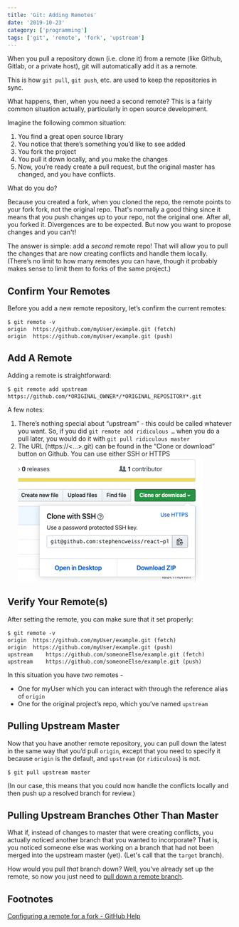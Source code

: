 ```yaml
---
title: 'Git: Adding Remotes'
date: '2019-10-23'
category: ['programming']
tags: ['git', 'remote', 'fork', 'upstream']
---
```


When you pull a repository down (i.e. clone it) from a remote (like Github, Gitlab, or a private host), git will automatically add it as a remote.

This is how `git pull`, `git push`, etc. are used to keep the repositories in sync.

What happens, then, when you need a second remote? This is a fairly common situation actually, particularly in open source development.

Imagine the following common situation:

1. You find a great open source library
2. You notice that there’s something you’d like to see added
3. You fork the project
4. You pull it down locally, and you make the changes
5. Now, you’re ready create a pull request, but the original master has changed, and you have conflicts.

What do you do?

Because you created a fork, when you cloned the repo, the remote points to your fork fork, not the original repo. That's normally a good thing since it means that you push changes up to your repo, not the original one. After all, you forked it. Divergences are to be expected. But now you want to propose changes and you can't!

The answer is simple: add a _second_ remote repo! That will allow you to pull the changes that are now creating conflicts and handle them locally. (There’s no limit to how many remotes you can have, though it probably makes sense to limit them to forks of the same project.)

## Confirm Your Remotes

Before you add a new remote repository, let’s confirm the current remotes:

```shell
$ git remote -v
origin	https://github.com/myUser/example.git (fetch)
origin	https://github.com/myUser/example.git (push)
```

## Add A Remote

Adding a remote is straightforward:

```shell
$ git remote add upstream https://github.com/*ORIGINAL_OWNER*/*ORIGINAL_REPOSITORY*.git
```

A few notes:

1. There’s nothing special about “upstream” - this could be called whatever you want. So, if you did `git remote add ridiculous …` when you do a pull later, you would do it with `git pull ridiculous master`
2. The URL (https://<…>.git) can be found in the “Clone or download” button on Github. You can use either SSH or HTTPS
   ![github-clone-with-ssh-window](github-clone-with-ssh-window.png)

## Verify Your Remote(s)

After setting the remote, you can make sure that it set properly:

```shell
$ git remote -v
origin	https://github.com/myUser/example.git (fetch)
origin	https://github.com/myUser/example.git (push)
upstream	https://github.com/someoneElse/example.git (fetch)
upstream	https://github.com/someoneElse/example.git (push)
```

In this situation you have _two_ remotes -

- One for myUser which you can interact with through the reference alias of `origin`
- One for the original project’s repo, which you’ve named `upstream`

## Pulling Upstream Master

Now that you have another remote repository, you can pull down the latest in the same way that you’d pull `origin`, except that you need to specify it because `origin` is the default, and `upstream` (or `ridiculous`) is not.

```shell
$ git pull upstream master
```

(In our case, this means that you could now handle the conflicts locally and then push up a resolved branch for review.)

## Pulling Upstream Branches Other Than Master

What if, instead of changes to master that were creating conflicts, you actually noticed another branch that you wanted to incorporate? That is, you noticed someone else was working on a branch that had not been merged into the upstream master (yet). (Let's call that the `target` branch).

How would you pull _that_ branch down? Well, you’ve already set up the remote, so now you just need to [pull down a remote branch](../../2019-04-27/git-checkout-remote-branch/).

## Footnotes

[Configuring a remote for a fork - GitHub Help](https://help.github.com/en/articles/configuring-a-remote-for-a-fork)

